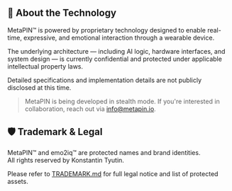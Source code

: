 ## 🧠 About the Technology

MetaPIN™ is powered by proprietary technology designed to enable real-time, expressive, and emotional interaction through a wearable device.

The underlying architecture — including AI logic, hardware interfaces, and system design — is currently confidential and protected under applicable intellectual property laws.

Detailed specifications and implementation details are not publicly disclosed at this time.

> MetaPIN is being developed in stealth mode. If you're interested in collaboration, reach out via [info@metapin.io](mailto:info@metapin.io).

## 🛡 Trademark & Legal

MetaPIN™ and emo2iq™ are protected names and brand identities.  
All rights reserved by Konstantin Tyutin.

Please refer to [TRADEMARK.md](./TRADEMARK.md) for full legal notice and list of protected assets.
